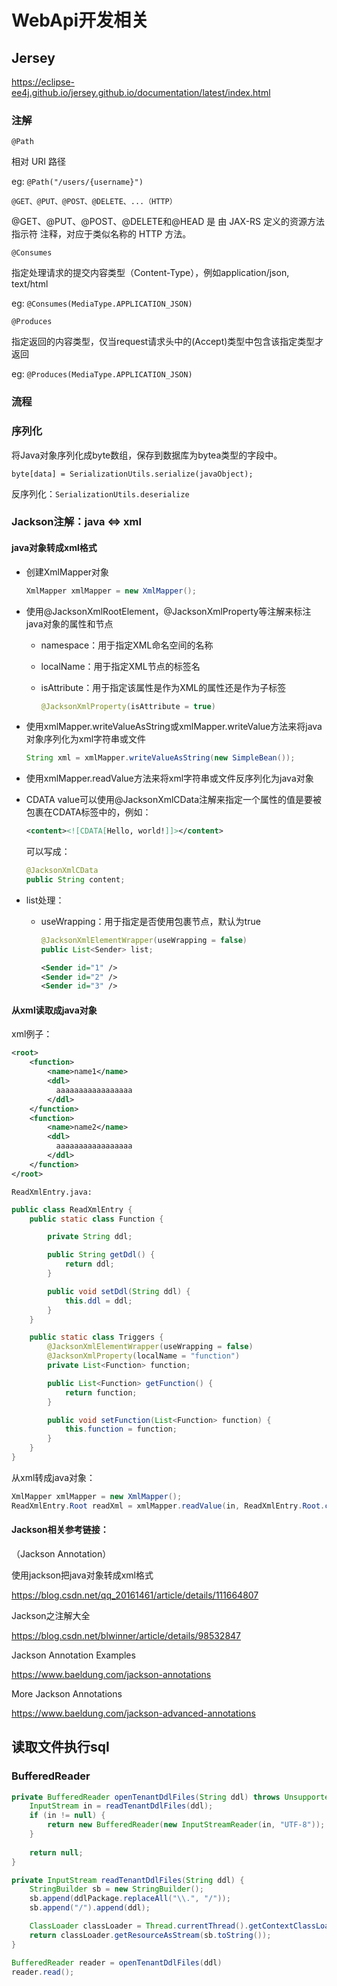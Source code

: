 # WebApi开发相关

## Jersey

https://eclipse-ee4j.github.io/jersey.github.io/documentation/latest/index.html



### 注解

`@Path`

相对 URI 路径

eg: `@Path("/users/{username}")`



`@GET、@PUT、@POST、@DELETE、...（HTTP）`

@GET、@PUT、@POST、@DELETE和@HEAD 是 由 JAX-RS 定义的资源方法指示符 注释，对应于类似名称的 HTTP 方法。



`@Consumes`

指定处理请求的提交内容类型（Content-Type），例如application/json, text/html

eg: `@Consumes(MediaType.APPLICATION_JSON)`



`@Produces`

指定返回的内容类型，仅当request请求头中的(Accept)类型中包含该指定类型才返回

eg: `@Produces(MediaType.APPLICATION_JSON)`

### 流程




### 序列化

将Java对象序列化成byte数组，保存到数据库为bytea类型的字段中。

`byte[data] = SerializationUtils.serialize(javaObject);`

反序列化：`SerializationUtils.deserialize`

### Jackson注解：java <=> xml

#### java对象转成xml格式

- 创建XmlMapper对象

  ```java
  XmlMapper xmlMapper = new XmlMapper();
  ```

- 使用@JacksonXmlRootElement，@JacksonXmlProperty等注解来标注java对象的属性和节点

  - namespace：用于指定XML命名空间的名称

  - localName：用于指定XML节点的标签名

  - isAttribute：用于指定该属性是作为XML的属性还是作为子标签

    ```java
    @JacksonXmlProperty(isAttribute = true)
    ```

- 使用xmlMapper.writeValueAsString或xmlMapper.writeValue方法来将java对象序列化为xml字符串或文件

  ```java
  String xml = xmlMapper.writeValueAsString(new SimpleBean());
  ```

- 使用xmlMapper.readValue方法来将xml字符串或文件反序列化为java对象

- CDATA value可以使用@JacksonXmlCData注解来指定一个属性的值是要被包裹在CDATA标签中的，例如：

  ```xml
  <content><![CDATA[Hello, world!]]></content>
  ```

  可以写成：

  ```java
  @JacksonXmlCData
  public String content;
  ```

- list处理：

  - useWrapping：用于指定是否使用包裹节点，默认为true

    ```java
    @JacksonXmlElementWrapper(useWrapping = false)
    public List<Sender> list;
    ```

    ```xml
    <Sender id="1" />
    <Sender id="2" />
    <Sender id="3" />
    ```

#### 从xml读取成java对象

xml例子：

```xml
<root>
    <function>
        <name>name1</name>
        <ddl>
          aaaaaaaaaaaaaaaaa
        </ddl>
    </function>
    <function>
        <name>name2</name>
        <ddl>
          aaaaaaaaaaaaaaaaa
        </ddl>
    </function>
</root>
```

`ReadXmlEntry.java:`

```java
public class ReadXmlEntry {
    public static class Function {

        private String ddl;

        public String getDdl() {
            return ddl;
        }

        public void setDdl(String ddl) {
            this.ddl = ddl;
        }
    }

    public static class Triggers {
        @JacksonXmlElementWrapper(useWrapping = false)
        @JacksonXmlProperty(localName = "function")
        private List<Function> function;

        public List<Function> getFunction() {
            return function;
        }

        public void setFunction(List<Function> function) {
            this.function = function;
        }
    }
}
```

从xml转成java对象：

```java
XmlMapper xmlMapper = new XmlMapper();
ReadXmlEntry.Root readXml = xmlMapper.readValue(in, ReadXmlEntry.Root.class);
```

#### Jackson相关参考链接：

（Jackson Annotation）

使用jackson把java对象转成xml格式

https://blog.csdn.net/qq_20161461/article/details/111664807

Jackson之注解大全

https://blog.csdn.net/blwinner/article/details/98532847

Jackson Annotation Examples

https://www.baeldung.com/jackson-annotations

More Jackson Annotations

https://www.baeldung.com/jackson-advanced-annotations



## 读取文件执行sql

### BufferedReader

```java
private BufferedReader openTenantDdlFiles(String ddl) throws UnsupportedEncodingException {
    InputStream in = readTenantDdlFiles(ddl);
    if (in != null) {
        return new BufferedReader(new InputStreamReader(in, "UTF-8"));
    }
    
    return null;
}
```

```java
private InputStream readTenantDdlFiles(String ddl) {
    StringBuilder sb = new StringBuilder();
    sb.append(ddlPackage.replaceAll("\\.", "/"));
    sb.append("/").append(ddl);

    ClassLoader classLoader = Thread.currentThread().getContextClassLoader();
    return classLoader.getResourceAsStream(sb.toString());
}
```

```java
BufferedReader reader = openTenantDdlFiles(ddl)
reader.read();
```


